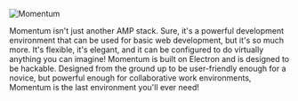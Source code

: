 ![Momentum](http://getmomentum.io/wp-content/uploads/2016/11/full-logo.png)

Momentum isn't just another AMP stack. Sure, it's a powerful development environment that can be used for basic web development, but it's so much more. It's flexible, it's elegant, and it can be configured to do virtually anything you can imagine! Momentum is built on Electron and is designed to be hackable. Designed from the ground up to be user-friendly enough for a novice, but powerful enough for collaborative work environments, Momentum is the last environment you'll ever need!
